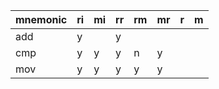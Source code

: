 | mnemonic | ri | mi | rr | rm | mr | r | m |
|----------|----|----|----|----|----|---|---|
| add      | y  |    | y  |    |    |   |   |
| cmp      | y  | y  | y  | n  | y  |   |   |
| mov      | y  | y  | y  | y  | y  |   |   |